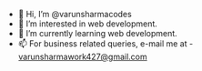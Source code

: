 - 👋 Hi, I’m @varunsharmacodes
- 👀 I’m interested in web development.
- 🌱 I’m currently learning web development.
- 📫 For business related queries, e-mail me at - varunsharmawork427@gmail.com

<!---
varunsharmablog/varunsharmablog is a ✨ special ✨ repository because its `README.md` (this file) appears on your GitHub profile.
You can click the Preview link to take a look at your changes.
--->

